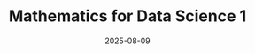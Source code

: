 ---
title: Mathematics for Data Science 1
linktitle: Mathematics 1
date: 2025-08-09
weight: 1
description: "IIT Madras has launched the BS in `Data Science and Applications`. In this program, the course contents are delivered online and can be studied by anyone from anywhere, while the monthly quizzes and final semester exams will have to be attended in-person at designated centres."
tags:
  - IITM-Foundation-Course
  - IIT Madras
  - BS Degree
  - Data Science & Applications
  - featured
width: normal
type: chapters
image: https://plus.unsplash.com/premium_vector-1722578245808-96eb0e3aa2b4?fm=jpg&q=60&w=3000&ixlib=rb-4.1.0&ixid=M3wxMjA3fDB8MHxzZWFyY2h8OXx8bWF0aHxlbnwwfHwwfHx8MA%3D%3D
cascade:
 emoji: 📐
 type: docs
 width: nomral
 series: ["IITM-Foundation-Course-Mathematics-1"]
---